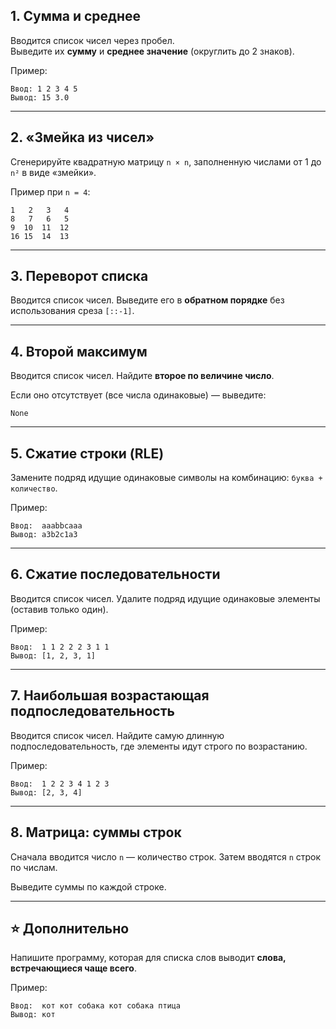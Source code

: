 ## 1. Сумма и среднее
Вводится список чисел через пробел.  
Выведите их **сумму** и **среднее значение** (округлить до 2 знаков).

Пример:
```text
Ввод: 1 2 3 4 5
Вывод: 15 3.0
````

---

## 2. «Змейка из чисел»

Сгенерируйте квадратную матрицу `n × n`, заполненную числами от 1 до `n²` в виде «змейки».

Пример при `n = 4`:

```text
1   2   3   4
8   7   6   5
9  10  11  12
16 15  14  13
```

---

## 3. Переворот списка

Вводится список чисел.
Выведите его в **обратном порядке** без использования среза `[::-1]`.

---

## 4. Второй максимум

Вводится список чисел.
Найдите **второе по величине число**.

Если оно отсутствует (все числа одинаковые) — выведите:

```text
None
```

---

## 5. Сжатие строки (RLE)

Замените подряд идущие одинаковые символы на комбинацию: `буква + количество`.

Пример:

```text
Ввод:  aaabbcaaa
Вывод: a3b2c1a3
```

---

## 6. Сжатие последовательности

Вводится список чисел.
Удалите подряд идущие одинаковые элементы (оставив только один).

Пример:

```text
Ввод:  1 1 2 2 2 3 1 1
Вывод: [1, 2, 3, 1]
```

---

## 7. Наибольшая возрастающая подпоследовательность

Вводится список чисел.
Найдите самую длинную подпоследовательность, где элементы идут строго по возрастанию.

Пример:

```text
Ввод:  1 2 2 3 4 1 2 3
Вывод: [2, 3, 4]
```

---

## 8. Матрица: суммы строк

Сначала вводится число `n` — количество строк.
Затем вводятся `n` строк по числам.

Выведите суммы по каждой строке.

---

## ⭐ Дополнительно

Напишите программу, которая для списка слов выводит **слова, встречающиеся чаще всего**.

Пример:

```text
Ввод:  кот кот собака кот собака птица
Вывод: кот
```
